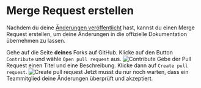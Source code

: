 # Merge Request erstellen

Nachdem du deine
[Änderungen veröffentlicht](publish-changes.md "Hier erfährst du wie du deine Änderungen veröffentlichen kannst")
hast, kannst du einen Merge Request erstellen, um deine Änderungen in die offizielle Dokumentation übernehmen zu lassen.

<procedure title="Merge Request erstellen" id="merge-request">
<step>
Gehe auf die Seite <b>deines</b> Forks auf GitHub.
</step>
<step>
Klicke auf den Button <code>Contribute</code> und wähle <code>Open pull request</code> aus.
<img src="https://i.imgur.com/NbCY6BW.png" alt="Contribute" style="block" thumbnail="true"/>
</step>
<step>
Gebe der Pull Request einen Titel und eine Beschreibung.
Klicke dann auf <code>Create pull request</code>.
<img src="https://i.imgur.com/OAKaPcb.png" alt="Create pull request" style="block" thumbnail="true"/>
</step>
<step>
Jetzt musst du nur noch warten, dass ein Teammitglied deine Änderungen überprüft und akzeptiert.
</step>
</procedure>